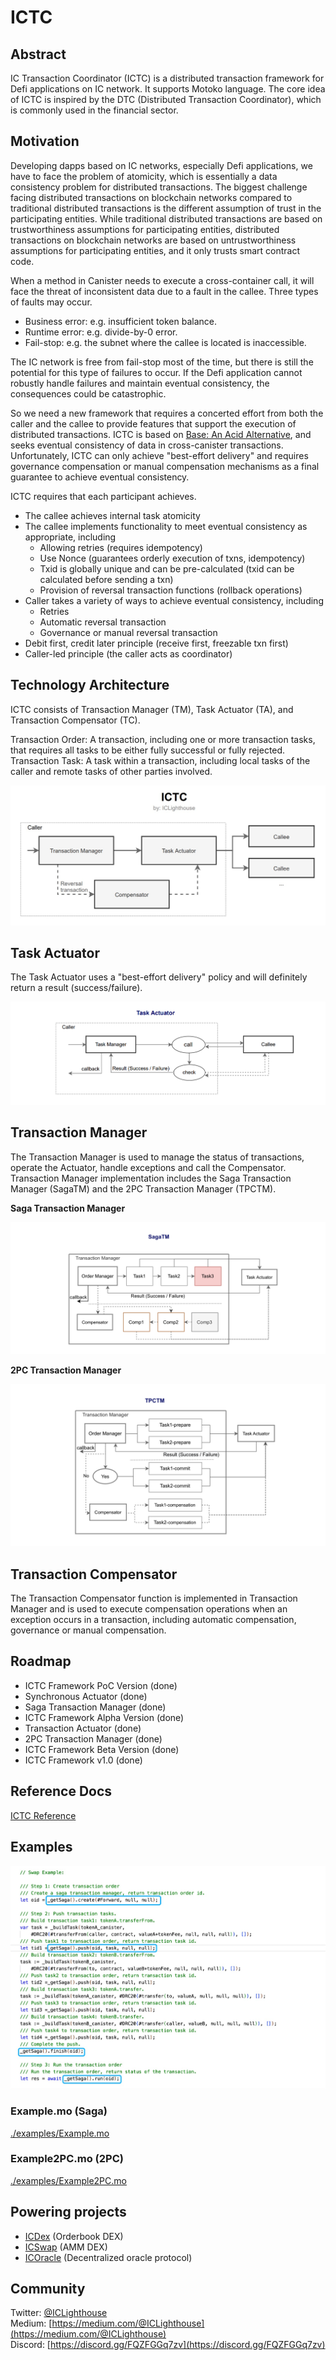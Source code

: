 # ICTC 

## Abstract

IC Transaction Coordinator (ICTC) is a distributed transaction framework for Defi applications on IC network. It supports Motoko language. The core idea of ICTC is inspired by the DTC (Distributed Transaction Coordinator), which is commonly used in the financial sector.

## Motivation

Developing dapps based on IC networks, especially Defi applications, we have to face the problem of atomicity, which is essentially a data consistency problem for distributed transactions. The biggest challenge facing distributed transactions on blockchain networks compared to traditional distributed transactions is the different assumption of trust in the participating entities. While traditional distributed transactions are based on trustworthiness assumptions for participating entities, distributed transactions on blockchain networks are based on untrustworthiness assumptions for participating entities, and it only trusts smart contract code. 

When a method in Canister needs to execute a cross-container call, it will face the threat of inconsistent data due to a fault in the callee. Three types of faults may occur.

- Business error: e.g. insufficient token balance.
- Runtime error: e.g. divide-by-0 error.
- Fail-stop: e.g. the subnet where the callee is located is inaccessible.

The IC network is free from fail-stop most of the time, but there is still the potential for this type of failures to occur. If the Defi application cannot robustly handle failures and maintain eventual consistency, the consequences could be catastrophic. 

So we need a new framework that requires a concerted effort from both the caller and the callee to provide features that support the execution of distributed transactions. ICTC is based on [Base: An Acid Alternative](https://queue.acm.org/detail.cfm?id=1394128), and seeks eventual consistency of data in cross-canister transactions. Unfortunately, ICTC can only achieve "best-effort delivery" and requires governance compensation or manual compensation mechanisms as a final guarantee to achieve eventual consistency.

ICTC requires that each participant achieves.

- The callee achieves internal task atomicity
- The callee implements functionality to meet eventual consistency as appropriate, including
    - Allowing retries (requires idempotency)
    - Use Nonce (guarantees orderly execution of txns, idempotency)
    - Txid is globally unique and can be pre-calculated (txid can be calculated before sending a txn)
    - Provision of reversal transaction functions (rollback operations)
- Caller takes a variety of ways to achieve eventual consistency, including
    - Retries
    - Automatic reversal transaction
    - Governance or manual reversal transaction
- Debit first, credit later principle (receive first, freezable txn first)
- Caller-led principle (the caller acts as coordinator)


## Technology Architecture

ICTC consists of Transaction Manager (TM), Task Actuator (TA), and Transaction Compensator (TC).

Transaction Order: A transaction, including one or more transaction tasks, that requires all tasks to be either fully successful or fully rejected.   
Transaction Task: A task within a transaction, including local tasks of the caller and remote tasks of other parties involved.

![ICTC](img/ictc.jpg)

## Task Actuator

The Task Actuator uses a "best-effort delivery" policy and will definitely return a result (success/failure). 

![Task Actuator](img/ictc-ta.png)

## Transaction Manager

The Transaction Manager is used to manage the status of transactions, operate the Actuator, handle exceptions and call the Compensator. Transaction Manager implementation includes the Saga Transaction Manager (SagaTM) and the 2PC Transaction Manager (TPCTM).

**Saga Transaction Manager**

![Saga Transaction Manager](img/ictc-saga.png)

**2PC Transaction Manager**

![2PC Transaction Manager](img/ictc-2pc.png)

## Transaction Compensator

The Transaction Compensator function is implemented in Transaction Manager and is used to execute compensation operations when an exception occurs in a transaction, including automatic compensation, governance or manual compensation.

## Roadmap

- ICTC Framework PoC Version  (done)
- Synchronous Actuator  (done)
- Saga Transaction Manager  (done)
- ICTC Framework Alpha Version  (done)
- Transaction Actuator (done)
- 2PC Transaction Manager (done)
- ICTC Framework Beta Version (done)
- ICTC Framework v1.0 (done)

## Reference Docs

[ICTC Reference](./docs/ictc_reference.md)

## Examples

![Example](img/ictc-example.png)

### Example.mo (Saga)

[./examples/Example.mo](./examples/Example.mo)

### Example2PC.mo (2PC)

[./examples/Example2PC.mo](./examples/Example2PC.mo)

## Powering projects

- [ICDex](http://icdex.io) (Orderbook DEX)
- [ICSwap](http://icswap.io) (AMM DEX)
- [ICOracle](http://icoracle.io) (Decentralized oracle protocol)

## Community

Twitter: [@ICLighthouse](https://twitter.com/ICLighthouse)   
Medium: [https://medium.com/@ICLighthouse](https://medium.com/@ICLighthouse)  
Discord: [https://discord.gg/FQZFGGq7zv](https://discord.gg/FQZFGGq7zv)  